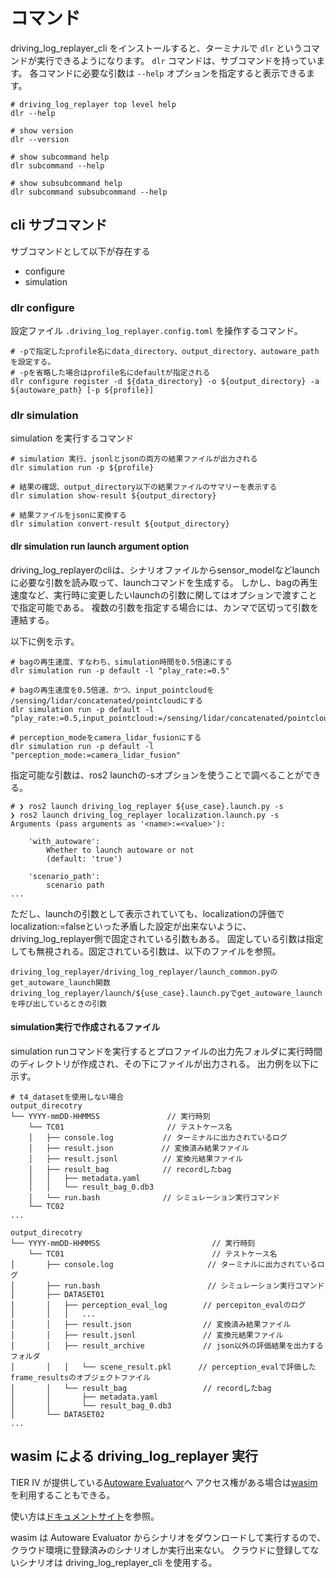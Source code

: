 # コマンド

driving_log_replayer_cli をインストールすると、ターミナルで `dlr` というコマンドが実行できるようになります。
`dlr` コマンドは、サブコマンドを持っています。
各コマンドに必要な引数は `--help` オプションを指定すると表示できるます。

```shell
# driving_log_replayer top level help
dlr --help

# show version
dlr --version

# show subcommand help
dlr subcommand --help

# show subsubcommand help
dlr subcommand subsubcommand --help
```

## cli サブコマンド

サブコマンドとして以下が存在する

- configure
- simulation

### dlr configure

設定ファイル `.driving_log_replayer.config.toml` を操作するコマンド。

```shell
# -pで指定したprofile名にdata_directory、output_directory、autoware_pathを設定する。
# -pを省略した場合はprofile名にdefaultが指定される
dlr configure register -d ${data_directory} -o ${output_directory} -a ${autoware_path} [-p ${profile}]
```

### dlr simulation

simulation を実行するコマンド

```shell
# simulation 実行、jsonlとjsonの両方の結果ファイルが出力される
dlr simulation run -p ${profile}

# 結果の確認、output_directory以下の結果ファイルのサマリーを表示する
dlr simulation show-result ${output_directory}

# 結果ファイルをjsonに変換する
dlr simulation convert-result ${output_directory}
```

#### dlr simulation run launch argument option

driving_log_replayerのcliは、シナリオファイルからsensor_modelなどlaunchに必要な引数を読み取って、launchコマンドを生成する。
しかし、bagの再生速度など、実行時に変更したいlaunchの引数に関してはオプションで渡すことで指定可能である。
複数の引数を指定する場合には、カンマで区切って引数を連結する。

以下に例を示す。

```shell
# bagの再生速度、すなわち、simulation時間を0.5倍速にする
dlr simulation run -p default -l "play_rate:=0.5"

# bagの再生速度を0.5倍速、かつ、input_pointcloudを /sensing/lidar/concatenated/pointcloudにする
dlr simulation run -p default -l "play_rate:=0.5,input_pointcloud:=/sensing/lidar/concatenated/pointcloud"

# perception_modeをcamera_lidar_fusionにする
dlr simulation run -p default -l "perception_mode:=camera_lidar_fusion"
```

指定可能な引数は、ros2 launchの-sオプションを使うことで調べることができる。

```shell
# ❯ ros2 launch driving_log_replayer ${use_case}.launch.py -s
❯ ros2 launch driving_log_replayer localization.launch.py -s
Arguments (pass arguments as '<name>:=<value>'):

    'with_autoware':
        Whether to launch autoware or not
        (default: 'true')

    'scenario_path':
        scenario path
...
```

ただし、launchの引数として表示されていても、localizationの評価でlocalization:=falseといった矛盾した設定が出来ないように、driving_log_replayer側で固定されている引数もある。
固定している引数は指定しても無視される。固定されている引数は、以下のファイルを参照。

```shell
driving_log_replayer/driving_log_replayer/launch_common.pyのget_autoware_launch関数
driving_log_replayer/launch/${use_case}.launch.pyでget_autoware_launchを呼び出しているときの引数
```

#### simulation実行で作成されるファイル

simulation runコマンドを実行するとプロファイルの出力先フォルダに実行時間のディレクトリが作成され、その下にファイルが出力される。
出力例を以下に示す。

```shell
# t4_datasetを使用しない場合
output_direcotry
└── YYYY-mmDD-HHMMSS               // 実行時刻
    └── TC01                       // テストケース名
    │   ├── console.log           // ターミナルに出力されているログ
    │   ├── result.json　         // 変換済み結果ファイル
    │   ├── result.jsonl          // 変換元結果ファイル
    │   ├── result_bag            // recordしたbag
    │   │   ├── metadata.yaml
    │   │   └── result_bag_0.db3
    │   └── run.bash              // シミュレーション実行コマンド
    └── TC02
...
```

```shell
output_direcotry
└── YYYY-mmDD-HHMMSS                         // 実行時刻
    └── TC01                                 // テストケース名
│       ├── console.log                     // ターミナルに出力されているログ
│       ├── run.bash                        // シミュレーション実行コマンド
│       ├── DATASET01
│       │   ├── perception_eval_log        // percepiton_evalのログ
│       │   │   ...
│       │   ├── result.json                // 変換済み結果ファイル
│       │   ├── result.jsonl               // 変換元結果ファイル
│       │   ├── result_archive             // json以外の評価結果を出力するフォルダ
│       │   │   └── scene_result.pkl      // perception_evalで評価したframe_resultsのオブジェクトファイル
│       │   └── result_bag                 // recordしたbag
│       │       ├── metadata.yaml
│       │       └── result_bag_0.db3
│       └── DATASET02
...
```

## wasim による driving_log_replayer 実行

TIER IV が提供している[Autoware Evaluator](https://docs.web.auto/user-manuals/evaluator/introduction)へ
アクセス権がある場合は[wasim](https://docs.web.auto/developers-guides/wasim/introduction)を利用することもできる。

使い方は[ドキュメントサイト](https://docs.web.auto/developers-guides/wasim/use-cases/run-simulations-locally/)を参照。

wasim は Autoware Evaluator からシナリオをダウンロードして実行するので、クラウド環境に登録済みのシナリオしか実行出来ない。
クラウドに登録してないシナリオは driving_log_replayer_cli を使用する。
